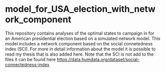 # model_for_USA_election_with_network_component
This repository contains analyses of the optimal states to campaign in for an American presidential election based on a simulated network model. 
This model includes a network component based on the social connetedness index (SCI).
For more in detail information about the model it is possible to read my thesis that is also added here.
Note that the SCI is not add to the files it can be found here https://data.humdata.org/dataset/social-connectedness-index
